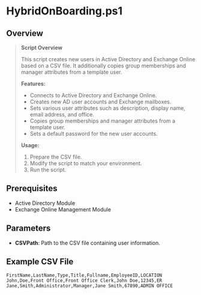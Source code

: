 # HybridOnBoarding.ps1

## Overview

> **Script Overview**
> 
> This script creates new users in Active Directory and Exchange Online based on a CSV file. It additionally copies group memberships and manager attributes from a template user.
> 
> **Features:**
> - Connects to Active Directory and Exchange Online.
> - Creates new AD user accounts and Exchange mailboxes.
> - Sets various user attributes such as description, display name, email address, and office.
> - Copies group memberships and manager attributes from a template user.
> - Sets a default password for the new user accounts.
> 
> **Usage:**
> 1. Prepare the CSV file.
> 2. Modify the script to match your environment.
> 3. Run the script.

## Prerequisites

- Active Directory Module
- Exchange Online Management Module

## Parameters

- **CSVPath**: Path to the CSV file containing user information.

## Example CSV File

```csv
FirstName,LastName,Type,Title,Fullname,EmployeeID,LOCATION
John,Doe,Front Office,Front Office Clerk,John Doe,12345,ER
Jane,Smith,Administrator,Manager,Jane Smith,67890,ADMIN OFFICE

